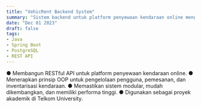 ```yaml
---
title: "VehicRent Backend System"
summary: "Sistem backend untuk platform penyewaan kendaraan online menggunakan Java Spring Boot dan PostgreSQL."
date: "Dec 01 2023"
draft: false
tags:
- Java
- Spring Boot
- PostgreSQL
- REST API
---
```


● Membangun RESTful API untuk platform penyewaan kendaraan online.
● Menerapkan prinsip OOP untuk pengelolaan pengguna, pemesanan, dan inventarisasi kendaraan.
● Memastikan sistem modular, mudah dikembangkan, dan memiliki performa tinggi.
● Digunakan sebagai proyek akademik di Telkom University.